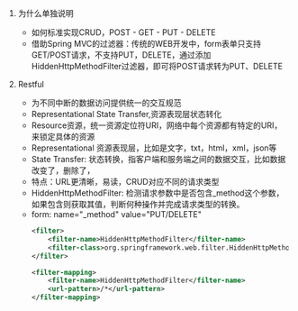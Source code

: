 1. 为什么单独说明
    - 如何标准实现CRUD，POST - GET - PUT - DELETE
    - 借助Spring MVC的过滤器：传统的WEB开发中，form表单只支持GET/POST请求，不支持PUT，DELETE，通过添加HiddenHttpMethodFilter过滤器，即可将POST请求转为PUT、DELETE

2. Restful
    - 为不同中断的数据访问提供统一的交互规范
    - Representational State Transfer,资源表现层状态转化
    - Resource资源，统一资源定位符URI，网络中每个资源都有特定的URI，来锁定具体的资源
    - Representational 资源表现层，比如是文字，txt，html，xml，json等
    - State Transfer: 状态转换，指客户端和服务端之间的数据交互，比如数据改变了，删除了，
    - 特点：URL更清晰，易读，CRUD对应不同的请求类型
    - HiddenHttpMethodFilter: 检测请求参数中是否包含_method这个参数，如果包含则获取其值，判断何种操作并完成请求类型的转换。
    - form: name="_method" value="PUT/DELETE"
        ```xml
        <filter>
            <filter-name>HiddenHttpMethodFilter</filter-name>
            <filter-class>org.springframework.web.filter.HiddenHttpMethodFilter</filter-class>
        </filter>
        
        <filter-mapping>
            <filter-name>HiddenHttpMethodFilter</filter-name>
            <url-pattern>/*</url-pattern>
        </filter-mapping>
        ```
    
